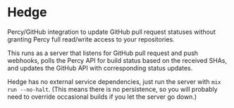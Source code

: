 # Hedge

Percy/GitHub integration to update GitHub pull request statuses without granting
Percy full read/write access to your repositories.

This runs as a server that listens for GitHub pull request and push webhooks,
polls the Percy API for build status based on the received SHAs, and updates
the GitHub API with corresponding status updates.

Hedge has no external service dependencies, just run the server with
`mix run --no-halt`. (This means there is no persistence, so you will probably
need to override occasional builds if you let the server go down.)
